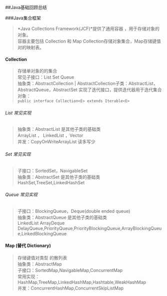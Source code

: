 ##Java基础回顾总结

###Java集合框架
>*Java Collections Framework(JCF)*提供了通用容器 ，用于存储对象的对象。  
> 容器主要包括 Collection 和 Map  Collection存储对象集合，Map存储键值对的映射表。  

#### Collection
>存储单对象的的集合    
> 常见子接口：List Set Queue  
>抽象类：AbstractCollection 
>| AbstractCollection子类：AbstractList，AbstractQueue，AbstractSet
>实现了迭代接口，提供迭代器用于迭代集合对象：  
>`public interface Collection<E> extends Iterable<E>`  

######  List 常见实现
>抽象类：AbstractList 是其他子类的基础类  
> ArrayList ， LinkedList ，Vector  
>并发：CopyOnWriteArrayList 读多写少  

###### Set  常见实现
>子接口：SortedSet，NavigableSet  
>抽象类：AbstractSet 是其他子类的基础类    
>HashSet,TreeSet,LinkedHashSet

###### Queue 常见实现
>子接口：BlockingQueue，Deque(double ended queue)  
>抽象类：AbstractQueue 是其他子类的基础类  
>LinkedList ArrayDeque  
>DelayQueue,PriorityQueue,PriorityBlockingQueue,ArrayBlockingQueue,LinkedBlockingQueue

#### Map (替代 Dictionary)
>存储键值对类型  的散列表  
>抽象类：AbstractMap  
>子接口：SortedMap,NavigableMap,ConcurrentMap  
>常用实现：HashMap,TreeMap,LinkedHashMap,Hashtable,WeakHashMap  
>并发：ConcurrentHashMap,ConcurrentSkipListMap